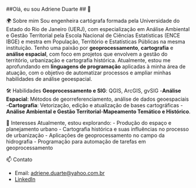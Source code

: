 ##Olá, eu sou Adriene Duarte ## 👋


🌍 Sobre mim
Sou engenheira cartógrafa formada pela Universidade do Estado do Rio de Janeiro (UERJ), com especialização em Análise Ambiental e Gestão Territorial pela Escola Nacional de Ciências Estatísticas (ENCE IBGE) e mestra em População, Território e Estatísticas Públicas na mesma instituição. 
Tenho uma paixão por **geoprocessamento**, **cartografia** e **análise espacial**, com foco em projetos que envolvem a gestão do território, urbanização e cartografia histórica. Atualmente, estou me aprofundando em **linguagens de programação** aplicadas à minha área de atuação, com o objetivo de automatizar processos e ampliar minhas habilidades de análise geoespacial.



🛠️ Habilidades
**Geoprocessamento e SIG**: QGIS, ArcGIS, gvSIG -**Análise Espacial**: Métodos de georreferenciamento, análise de dados geoespaciais -**Cartografia**: Vetorização, edição e atualização de bases cartográficas -**Análise Ambiental e Gestão Territorial**-**Mapeamento Temático e Histórico**.



🌱 Interesses 
Atualmente, estou explorando: - Produção do espaço e planejamento urbano - Cartografia histórica e suas influências no processo de urbanização - Aplicações de geoprocessamento no campo da hidrografia - Programação para automação de tarefas em geoprocessamento



📫 Contato
- Email: adriene.duarte@yahoo.com.br
- [LinkedIn](http:\\www.linkedin.com/in/adriene-duarte-49699314a)


<!---
AdrieneDuarte91/AdrieneDuarte91 is a ✨ special ✨ repository because its `README.md` (this file) appears on your GitHub profile.
You can click the Preview link to take a look at your changes.
--->
